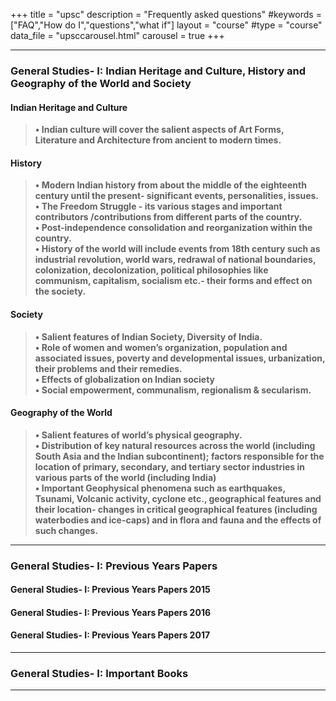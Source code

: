 +++
title = "upsc"
description = "Frequently asked questions"
#keywords = ["FAQ","How do I","questions","what if"]
layout = "course"
#type = "course"
data_file = "upsccarousel.html"
carousel = true
+++




___
### General Studies- I: Indian Heritage and Culture, History and Geography of the World and Society 

>
#### Indian Heritage and Culture  
> **•	Indian culture will cover the salient aspects of Art Forms, Literature and Architecture from ancient to modern times.**
>
#### History  
> **•	Modern Indian history from about the middle of the eighteenth century until the present- significant events, personalities, issues.**    
> **•	The Freedom Struggle - its various stages and important contributors /contributions from different parts of the country.  
•	Post-independence consolidation and reorganization within the country.  
•	History of the world will include events from 18th century such as industrial revolution, world wars, redrawal of national boundaries, colonization, decolonization, political philosophies like communism, capitalism, socialism etc.- their forms and effect on the society.**  
#### Society  
> **•	Salient features of Indian Society, Diversity of India.  
•	Role of women and women’s organization, population and associated issues, poverty and developmental issues, urbanization, their problems and their remedies.  
•	Effects of globalization on Indian society  
•	Social empowerment, communalism, regionalism & secularism.**  
#### Geography of the World  
> **•	Salient features of world’s physical geography.  
•	Distribution of key natural resources across the world (including South Asia and the Indian subcontinent); factors responsible for the location of primary, secondary, and tertiary sector industries in various parts of the world (including India)  
•	Important Geophysical phenomena such as earthquakes, Tsunami, Volcanic activity, cyclone etc., geographical features and their location- changes in critical geographical features (including waterbodies and ice-caps) and in flora and fauna and the effects of such changes.**

***  

### General Studies- I: Previous Years Papers
>
#### General Studies- I: Previous Years Papers 2015  
#### General Studies- I: Previous Years Papers 2016  
#### General Studies- I: Previous Years Papers 2017  

***

### General Studies- I: Important Books


___

